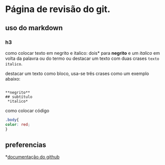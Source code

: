 # Página de revisão do git.
## uso do markdown
### h3

como colocar texto em negrito e italico: dois* para 
**negrito** e um *italico* em volta da palavra ou do termo ou destacar um texto com duas crases ``texto italico``.

destacar um texto como bloco, usa-se três crases como um exemplo abaixo:
```

**negrito** 
## subtítulo
 *italico*
 ```

como colocar código

``` css
.body{
color: red;
}
```
## preferencias 

*[documentação do github](https://docs.github.com/pt/get-started/writing-on-github/getting-started-with-writing-and-formatting-on-github/basic-writing-and-formatting-syntax#headings)


